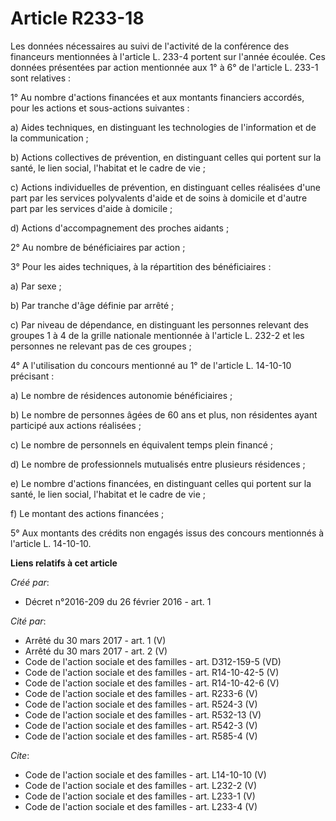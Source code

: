 # Article R233-18

Les données nécessaires au suivi de l'activité de la conférence des financeurs mentionnées à l'article L. 233-4 portent sur
l'année écoulée. Ces données présentées par action mentionnée aux 1° à 6° de l'article L. 233-1 sont relatives : 

1° Au nombre d'actions financées et aux montants financiers accordés, pour les actions et sous-actions suivantes : 

a) Aides techniques, en distinguant les technologies de l'information et de la communication ; 

b) Actions collectives de prévention, en distinguant celles qui portent sur la santé, le lien social, l'habitat et le cadre
de vie ; 

c) Actions individuelles de prévention, en distinguant celles réalisées d'une part par les services polyvalents d'aide et de
soins à domicile et d'autre part par les services d'aide à domicile ; 

d) Actions d'accompagnement des proches aidants ; 

2° Au nombre de bénéficiaires par action ; 

3° Pour les aides techniques, à la répartition des bénéficiaires : 

a) Par sexe ; 

b) Par tranche d'âge définie par arrêté ; 

c) Par niveau de dépendance, en distinguant les personnes relevant des groupes 1 à 4 de la grille nationale mentionnée à
l'article L. 232-2 et les personnes ne relevant pas de ces groupes ; 

4° A l'utilisation du concours mentionné au 1° de l'article L. 14-10-10 précisant : 

a) Le nombre de résidences autonomie bénéficiaires ; 

b) Le nombre de personnes âgées de 60 ans et plus, non résidentes ayant participé aux actions réalisées ; 

c) Le nombre de personnels en équivalent temps plein financé ; 

d) Le nombre de professionnels mutualisés entre plusieurs résidences ; 

e) Le nombre d'actions financées, en distinguant celles qui portent sur la santé, le lien social, l'habitat et le cadre de
vie ; 

f) Le montant des actions financées ; 

5° Aux montants des crédits non engagés issus des concours mentionnés à l'article L. 14-10-10.

**Liens relatifs à cet article**

_Créé par_:

  - Décret n°2016-209 du 26 février 2016 - art. 1

_Cité par_:

  - Arrêté du 30 mars 2017 - art. 1 (V)
  - Arrêté du 30 mars 2017 - art. 2 (V)
  - Code de l'action sociale et des familles - art. D312-159-5 (VD)
  - Code de l'action sociale et des familles - art. R14-10-42-5 (V)
  - Code de l'action sociale et des familles - art. R14-10-42-6 (V)
  - Code de l'action sociale et des familles - art. R233-6 (V)
  - Code de l'action sociale et des familles - art. R524-3 (V)
  - Code de l'action sociale et des familles - art. R532-13 (V)
  - Code de l'action sociale et des familles - art. R542-3 (V)
  - Code de l'action sociale et des familles - art. R585-4 (V)

_Cite_:

  - Code de l'action sociale et des familles - art. L14-10-10 (V)
  - Code de l'action sociale et des familles - art. L232-2 (V)
  - Code de l'action sociale et des familles - art. L233-1 (V)
  - Code de l'action sociale et des familles - art. L233-4 (V)
